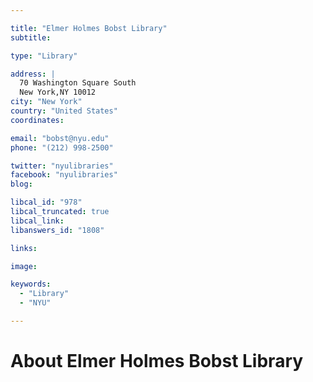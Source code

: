 ```yaml
---

title: "Elmer Holmes Bobst Library"
subtitle: 

type: "Library"

address: |
  70 Washington Square South
  New York,NY 10012
city: "New York"
country: "United States"
coordinates: 

email: "bobst@nyu.edu"
phone: "(212) 998-2500"

twitter: "nyulibraries"
facebook: "nyulibraries"
blog:

libcal_id: "978"
libcal_truncated: true
libcal_link: 
libanswers_id: "1808"

links:

image: 

keywords:
  - "Library"
  - "NYU"

---
```


# About Elmer Holmes Bobst Library



